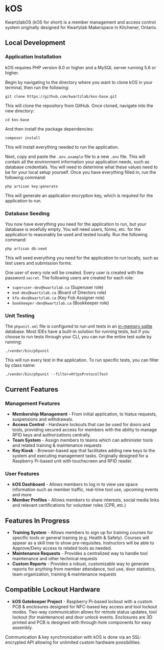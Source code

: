 # kOS

KwartzlabOS (kOS for short) is a member management and access control system originally designed for Kwartzlab Makerspace in Kitchener, Ontario.

## Local Development ##

### Application Installation ###

kOS requires PHP version 8.0 or higher and a MySQL server running 5.6 or higher.

Begin by navigating to the directory where you want to clone kOS in your terminal, then run the following:

```shell
git clone https://github.com/kwartzlab/kos-base.git
```

This will clone the repository from GitHub. Once cloned, navigate into the new directory:

```shell
cd kos-base
```

And then install the package dependencies:

```shell
composer install
```

This will install everything needed to run the application.

Next, copy and paste the `.env.example` file to a new `.env` file. This will contain all the environment information your application needs, such as database credentials. You will need to determine what these values need to be for your local setup yourself. Once you have everything filled in, run the following command:

```shell
php artisan key:generate
```

This will generate an application encryption key, which is required for the application to run.

### Database Seeding ###

You now have everything you need for the application to run, but your database is woefully empty. You will need users, forms, etc. for the application to reasonably be used and tested locally. Run the following command:

```shell
php artisan db:seed
```

This will seed everything you need for the application to run locally, such as test users and submission forms.

One user of every role will be created. Every user is created with the password `secret`. The following users are created for each role:

* `superuser-dev@kwartzlab.ca` (Superuser role)
* `bod-dev@kwartzlab.ca` (Board of Directors role)
* `kfa-dev@kwartzlab.ca` (Key Fob Assigner role)
* `bookkeeper-dev@kwartzlab.ca` (Bookkeeper role)

### Unit Testing ###

The `phpunit.xml` file is configured to run unit tests in an [in-memory sqlite](https://www.servermania.com/kb/articles/install-sqlite) database. Most IDEs have a built-in solution for running tests, but if you choose to run tests through your CLI, you can run the entire test suite by running:

```shell
./vendor/bin/phpunit
```

This will run every test in the application. To run specific tests, you can filter by class name:

```shell
./vendor/bin/phpunit --filter=HttpsProtocolTest
```

## Current Features ##

### Management Features ###

* **Membership Management** - From initial application, to hiatus requests, suspensions and withdrawals. 
* **Access Control** - Hardware lockouts that can be used for doors and tools, providing secured access for members with the ability to manage RFID keys and authorizations centrally. 
* **Team System** - Assign members to teams which can administer tools and related training & maintenance requests
* **Key Kiosk** - Browser-based app that facilitates adding new keys to the system and executing management tasks. Originally designed for a Raspberry Pi-based unit with touchscreen and RFID reader.

### User Features ###

* **kOS Dashboard** - Allows members to log in to view use space information such as member traffic, real-time tool use, upcoming events and more
* **Member Profiles** - Allows members to share interests, social media links and relevant certifications for volunteer roles (CPR, etc.)

## Features In Progress ##

* **Training System** - Allows members to sign up for training courses for specific tools or general training (e.g. Health & Safety). Courses will appear as a skill tree to show pre-requisites. Instructors will be able to Approve/Deny access to related tools as needed.
* **Maintenance Requests** - Provides a centralized way to handle tool maintenance and other technical requests
* **Custom Reports** - Provides a robust, customizable way to generate reports for anything from member attendance, tool use, door statistics, team organization, training & maintenance requests

## Compatible Lockout Hardware ##

* **kOS Gatekeeper Project** - Raspberry Pi-based lockout with a custom PCB & enclosures designed for NFC-based key access and tool lockout modes. Two-way communication allows for remote status updates, tool lockout (for maintenance) and door unlock events. Enclosures are 3D printed and PCB is designed with through-hole components for easy assembly.

Communication & key synchronization with kOS is done via an SSL-encrypted API allowing for unlimited custom hardware possibilities.
